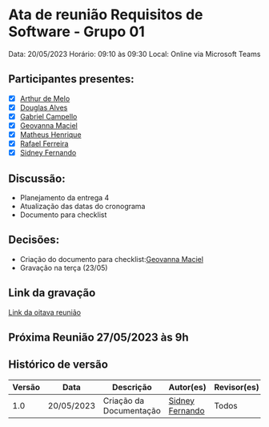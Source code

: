 # Ata de reunião Requisitos de Software - Grupo 01

Data: 20/05/2023
Horário: 09:10 às 09:30
Local: Online via Microsoft Teams

## Participantes presentes:

- [x] [Arthur de Melo](https://github.com/arthurmlv)
- [x] [Douglas Alves](https://github.com/dougAlvs)
- [x] [Gabriel Campello](https://github.com/G16C)
- [x] [Geovanna Maciel](https://github.com/manuziny)
- [x] [Matheus Henrique](https://github.com/mathonaut)
- [x] [Rafael Ferreira](https://github.com/RafaelCLG0)
- [x] [Sidney Fernando](https://github.com/nando3d3)

## Discussão:

- Planejamento da entrega 4
- Atualização das datas do cronograma
- Documento para checklist

## Decisões:

- Criação do documento para checklist:[Geovanna Maciel](https://github.com/manuziny)
- Gravação na terça (23/05)

## Link da gravação

[Link da oitava reunião](https://youtu.be/8Z2FK7857uU)

## Próxima Reunião 27/05/2023 às 9h

## Histórico de versão

| Versão | Data       | Descrição               | Autor(es)                                        | Revisor(es) |
| ------ | ---------- | ----------------------- | ------------------------------------------------ | ----------- |
| 1.0    | 20/05/2023 | Criação da Documentação | [Sidney Fernando](https://github.com/nando3d3) | Todos       |